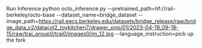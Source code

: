 Run Inference
python  octo_inference.py --pretrained_path=hf://rail-berkeley/octo-base --dataset_name=bridge_dataset 
--image_path=https://rail.eecs.berkeley.edu/datasets/bridge_release/raw/bridge_data_v2/datacol2_toykitchen7/drawer_pnp/01/2023-04-19_09-18-15/raw/traj_group0/traj0/images0/im_12.jpg
--language_instruction=pick up the fork
